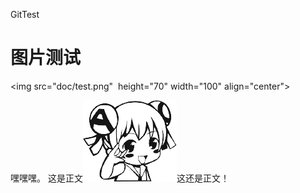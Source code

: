 ﻿GitTest
# 图片测试  
<img src="doc/test.png"  height="70" width="100" align="center">

嘿嘿嘿。
这是正文![emoji](doc/emoji/13.png)这还是正文！
